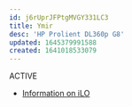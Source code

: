 ```yaml
---
id: j6rUprJFPtgMVGY331LC3
title: Ymir
desc: 'HP Prolient DL360p G8'
updated: 1645379991588
created: 1641018533079
---
```


ACTIVE

- [Information on iLO][1]

[1]: https://en.wikipedia.org/wiki/HP_Integrated_Lights-Out
